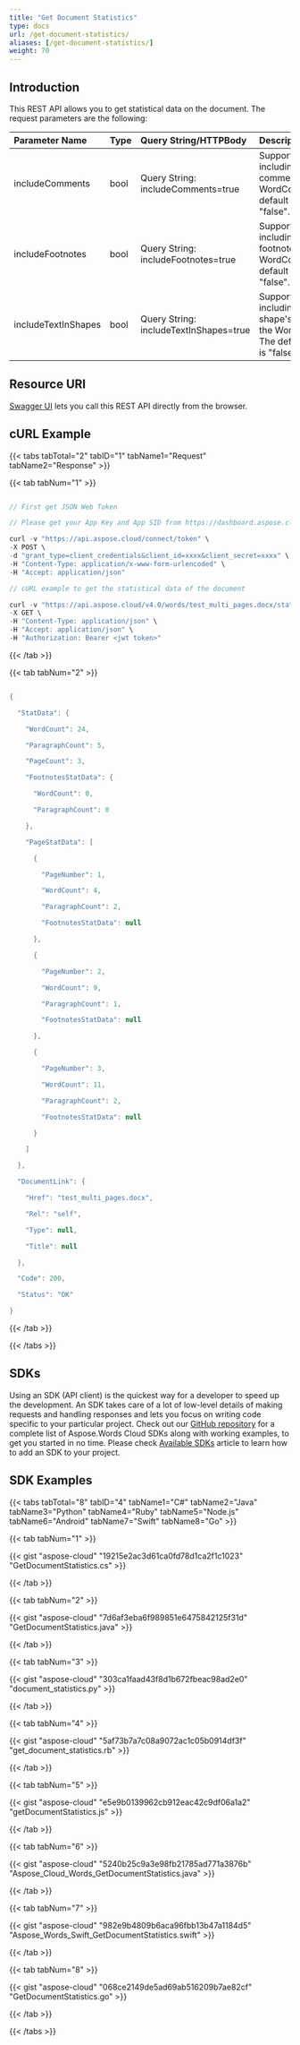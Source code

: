 ```yaml
---
title: "Get Document Statistics"
type: docs
url: /get-document-statistics/
aliases: [/get-document-statistics/]
weight: 70
---
```


## **Introduction**
This REST API allows you to get statistical data on the document. The request parameters are the following:

|**Parameter Name**|**Type**|**Query String/HTTPBody**|**Description**|
| :- | :- | :- | :- |
|includeComments|bool|Query String: includeComments=true|Support including/excluding comments from the WordCount. The default value is "false".|
|includeFootnotes|bool|Query String: includeFootnotes=true|Support including/excluding footnotes from the WordCount. The default value is "false".|
|includeTextInShapes|bool|Query String: includeTextInShapes=true|Support including/excluding shape's text from the WordCount. The default value is "false".|
## **Resource URI**
[Swagger UI](https://apireference.aspose.cloud/words/#/Statistics/GetDocumentStatistics) lets you call this REST API directly from the browser.  
## **cURL Example**
{{< tabs tabTotal="2" tabID="1" tabName1="Request" tabName2="Response" >}}

{{< tab tabNum="1" >}}

```java

// First get JSON Web Token

// Please get your App Key and App SID from https://dashboard.aspose.cloud/#/apps. Kindly place App Key in "client_secret" and App SID in "client_id" argument.

curl -v "https://api.aspose.cloud/connect/token" \
-X POST \
-d "grant_type=client_credentials&client_id=xxxx&client_secret=xxxx" \
-H "Content-Type: application/x-www-form-urlencoded" \
-H "Accept: application/json"

// cURL example to get the statistical data of the document

curl -v "https://api.aspose.cloud/v4.0/words/test_multi_pages.docx/statistics" \
-X GET \
-H "Content-Type: application/json" \
-H "Accept: application/json" \
-H "Authorization: Bearer <jwt token>"

```

{{< /tab >}}

{{< tab tabNum="2" >}}

```java

{

  "StatData": {

    "WordCount": 24,

    "ParagraphCount": 5,

    "PageCount": 3,

    "FootnotesStatData": {

      "WordCount": 0,

      "ParagraphCount": 0

    },

    "PageStatData": [

      {

        "PageNumber": 1,

        "WordCount": 4,

        "ParagraphCount": 2,

        "FootnotesStatData": null

      },

      {

        "PageNumber": 2,

        "WordCount": 9,

        "ParagraphCount": 1,

        "FootnotesStatData": null

      },

      {

        "PageNumber": 3,

        "WordCount": 11,

        "ParagraphCount": 2,

        "FootnotesStatData": null

      }

    ]

  },

  "DocumentLink": {

    "Href": "test_multi_pages.docx",

    "Rel": "self",

    "Type": null,

    "Title": null

  },

  "Code": 200,

  "Status": "OK"

}

```

{{< /tab >}}

{{< /tabs >}}
## **SDKs**
Using an SDK (API client) is the quickest way for a developer to speed up the development. An SDK takes care of a lot of low-level details of making requests and handling responses and lets you focus on writing code specific to your particular project. Check out our [GitHub repository](https://github.com/aspose-words-cloud) for a complete list of Aspose.Words Cloud SDKs along with working examples, to get you started in no time. Please check [Available SDKs](/available-sdks/) article to learn how to add an SDK to your project.
## **SDK Examples**
{{< tabs tabTotal="8" tabID="4" tabName1="C#" tabName2="Java" tabName3="Python" tabName4="Ruby" tabName5="Node.js" tabName6="Android" tabName7="Swift" tabName8="Go" >}}

{{< tab tabNum="1" >}}

{{< gist "aspose-cloud" "19215e2ac3d61ca0fd78d1ca2f1c1023" "GetDocumentStatistics.cs" >}}

{{< /tab >}}

{{< tab tabNum="2" >}}

{{< gist "aspose-cloud" "7d6af3eba6f989851e6475842125f31d" "GetDocumentStatistics.java" >}}

{{< /tab >}}

{{< tab tabNum="3" >}}

{{< gist "aspose-cloud" "303ca1faad43f8d1b672fbeac98ad2e0" "document_statistics.py" >}}

{{< /tab >}}

{{< tab tabNum="4" >}}

{{< gist "aspose-cloud" "5af73b7a7c08a9072ac1c05b0914df3f" "get_document_statistics.rb" >}}

{{< /tab >}}

{{< tab tabNum="5" >}}

{{< gist "aspose-cloud" "e5e9b0139962cb912eac42c9df06a1a2" "getDocumentStatistics.js" >}}

{{< /tab >}}

{{< tab tabNum="6" >}}

{{< gist "aspose-cloud" "5240b25c9a3e98fb21785ad771a3876b" "Aspose_Cloud_Words_GetDocumentStatistics.java" >}}

{{< /tab >}}

{{< tab tabNum="7" >}}

{{< gist "aspose-cloud" "982e9b4809b6aca96fbb13b47a1184d5" "Aspose_Words_Swift_GetDocumentStatistics.swift" >}}

{{< /tab >}}

{{< tab tabNum="8" >}}

{{< gist "aspose-cloud" "068ce2149de5ad69ab516209b7ae82cf" "GetDocumentStatistics.go" >}}

{{< /tab >}}

{{< /tabs >}}
